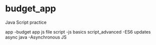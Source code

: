# budget_app
Java Script practice

app -budget app js file
script -js basics
script_advanced -ES6 updates
async java -Asynchronous JS

